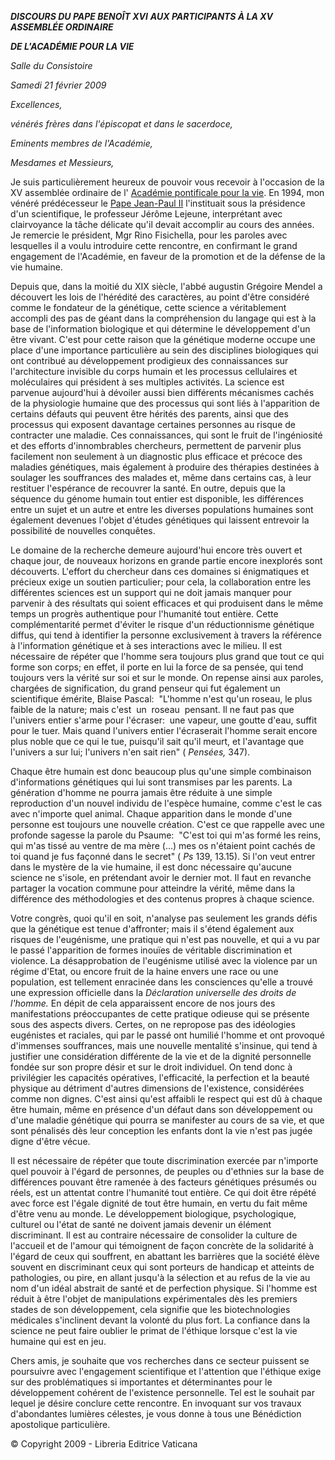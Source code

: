 ***DISCOURS DU PAPE BENOÎT XVI*** ***AUX PARTICIPANTS À LA XV ASSEMBLÉE ORDINAIRE***

***DE L'ACADÉMIE POUR LA VIE***

*Salle du Consistoire*

*Samedi 21 février 2009*

*Excellences,*

*vénérés frères dans l'épiscopat et dans le sacerdoce,*

*Eminents membres de l'Académie,*

*Mesdames et Messieurs,*

Je suis particulièrement heureux de pouvoir vous recevoir à l'occasion de la XV assemblée ordinaire de l' [Académie pontificale pour la vie](http://www.vatican.va/roman_curia/pontifical_academies/acdlife/index_fr.htm). En 1994, mon vénéré prédécesseur le [Pape Jean-Paul II](/content/john-paul-ii/fr.html) l'instituait sous la présidence d'un scientifique, le professeur Jérôme Lejeune, interprétant avec clairvoyance la tâche délicate qu'il devait accomplir au cours des années. Je remercie le président, Mgr Rino Fisichella, pour les paroles avec lesquelles il a voulu introduire cette rencontre, en confirmant le grand engagement de l'Académie, en faveur de la promotion et de la défense de la vie humaine.

Depuis que, dans la moitié du XIX siècle, l'abbé augustin Grégoire Mendel a découvert les lois de l'hérédité des caractères, au point d'être considéré comme le fondateur de la génétique, cette science a véritablement accompli des pas de géant dans la compréhension du langage qui est à la base de l'information biologique et qui détermine le développement d'un être vivant. C'est pour cette raison que la génétique moderne occupe une place d'une importance particulière au sein des disciplines biologiques qui ont contribué au développement prodigieux des connaissances sur l'architecture invisible du corps humain et les processus cellulaires et moléculaires qui président à ses multiples activités. La science est parvenue aujourd'hui à dévoiler aussi bien différents mécanismes cachés de la physiologie humaine que des processus qui sont liés à l'apparition de certains défauts qui peuvent être hérités des parents, ainsi que des processus qui exposent davantage certaines personnes au risque de contracter une maladie. Ces connaissances, qui sont le fruit de l'ingéniosité et des efforts d'innombrables chercheurs, permettent de parvenir plus facilement non seulement à un diagnostic plus efficace et précoce des maladies génétiques, mais également à produire des thérapies destinées à soulager les souffrances des malades et, même dans certains cas, à leur restituer l'espérance de recouvrer la santé. En outre, depuis que la séquence du génome humain tout entier est disponible, les différences entre un sujet et un autre et entre les diverses populations humaines sont également devenues l'objet d'études génétiques qui laissent entrevoir la possibilité de nouvelles conquêtes.

Le domaine de la recherche demeure aujourd'hui encore très ouvert et chaque jour, de nouveaux horizons en grande partie encore inexplorés sont découverts. L'effort du chercheur dans ces domaines si énigmatiques et précieux exige un soutien particulier; pour cela, la collaboration entre les différentes sciences est un support qui ne doit jamais manquer pour parvenir à des résultats qui soient efficaces et qui produisent dans le même temps un progrès authentique pour l'humanité tout entière. Cette complémentarité permet d'éviter le risque d'un réductionnisme génétique diffus, qui tend à identifier la personne exclusivement à travers la référence à l'information génétique et à ses interactions avec le milieu. Il est nécessaire de répéter que l'homme sera toujours plus grand que tout ce qui forme son corps; en effet, il porte en lui la force de sa pensée, qui tend toujours vers la vérité sur soi et sur le monde. On repense ainsi aux paroles, chargées de signification, du grand penseur qui fut également un scientifique émérite, Blaise Pascal:  "L'homme n'est qu'un roseau, le plus faible de la nature; mais c'est  un  roseau  pensant. Il ne faut pas que l'univers entier s'arme pour l'écraser:  une vapeur, une goutte d'eau, suffit pour le tuer. Mais quand l'univers entier l'écraserait l'homme serait encore plus noble que ce qui le tue, puisqu'il sait qu'il meurt, et l'avantage que l'univers a sur lui; l'univers n'en sait rien" ( *Pensées,* 347).

Chaque être humain est donc beaucoup plus qu'une simple combinaison d'informations génétiques qui lui sont transmises par les parents. La génération d'homme ne pourra jamais être réduite à une simple reproduction d'un nouvel individu de l'espèce humaine, comme c'est le cas avec n'importe quel animal. Chaque apparition dans le monde d'une personne est toujours une nouvelle création. C'est ce que rappelle avec une profonde sagesse la parole du Psaume:  "C'est toi qui m'as formé les reins, qui m'as tissé au ventre de ma mère (...) mes os n'étaient point cachés de toi quand je fus façonné dans le secret" ( *Ps* 139, 13.15). Si l'on veut entrer dans le mystère de la vie humaine, il est donc nécessaire qu'aucune science ne s'isole, en prétendant avoir le dernier mot. Il faut en revanche partager la vocation commune pour atteindre la vérité, même dans la différence des méthodologies et des contenus propres à chaque science.

Votre congrès, quoi qu'il en soit, n'analyse pas seulement les grands défis que la génétique est tenue d'affronter; mais il s'étend également aux risques de l'eugénisme, une pratique qui n'est pas nouvelle, et qui a vu par le passé l'apparition de formes inouïes de véritable discrimination et violence. La désapprobation de l'eugénisme utilisé avec la violence par un régime d'Etat, ou encore fruit de la haine envers une race ou une population, est tellement enracinée dans les consciences qu'elle a trouvé une expression officielle dans la *Déclaration universelle des droits de l'homme.* En dépit de cela apparaissent encore de nos jours des manifestations préoccupantes de cette pratique odieuse qui se présente sous des aspects divers. Certes, on ne repropose pas des idéologies eugénistes et raciales, qui par le passé ont humilié l'homme et ont provoqué d'immenses souffrances, mais une nouvelle mentalité s'insinue, qui tend à justifier une considération différente de la vie et de la dignité personnelle fondée sur son propre désir et sur le droit individuel. On tend donc à privilégier les capacités opératives, l'efficacité, la perfection et la beauté physique au détriment d'autres dimensions de l'existence, considérées comme non dignes. C'est ainsi qu'est affaibli le respect qui est dû à chaque être humain, même en présence d'un défaut dans son développement ou d'une maladie génétique qui pourra se manifester au cours de sa vie, et que sont pénalisés dès leur conception les enfants dont la vie n'est pas jugée digne d'être vécue.

Il est nécessaire de répéter que toute discrimination exercée par n'importe quel pouvoir à l'égard de personnes, de peuples ou d'ethnies sur la base de différences pouvant être ramenée à des facteurs génétiques présumés ou réels, est un attentat contre l'humanité tout entière. Ce qui doit être répété avec force est l'égale dignité de tout être humain, en vertu du fait même d'être venu au monde. Le développement biologique, psychologique, culturel ou l'état de santé ne doivent jamais devenir un élément discriminant. Il est au contraire nécessaire de consolider la culture de l'accueil et de l'amour qui témoignent de façon concrète de la solidarité à l'égard de ceux qui souffrent, en abattant les barrières que la société élève souvent en discriminant ceux qui sont porteurs de handicap et atteints de pathologies, ou pire, en allant jusqu'à la sélection et au refus de la vie au nom d'un idéal abstrait de santé et de perfection physique. Si l'homme est réduit à être l'objet de manipulations expérimentales dès les premiers stades de son développement, cela signifie que les biotechnologies médicales s'inclinent devant la volonté du plus fort. La confiance dans la science ne peut faire oublier le primat de l'éthique lorsque c'est la vie humaine qui est en jeu.

Chers amis, je souhaite que vos recherches dans ce secteur puissent se poursuivre avec l'engagement scientifique et l'attention que l'éthique exige sur des problématiques si importantes et déterminantes pour le développement cohérent de l'existence personnelle. Tel est le souhait par lequel je désire conclure cette rencontre. En invoquant sur vos travaux d'abondantes lumières célestes, je vous donne à tous une Bénédiction apostolique particulière.

© Copyright 2009 - Libreria Editrice Vaticana